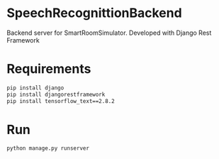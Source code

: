 # SpeechRecognittionBackend

Backend server for SmartRoomSimulator. Developed with Django Rest Framework

# Requirements

```bash
pip install django
pip install djangorestframework
pip install tensorflow_text==2.8.2
```
# Run
```bash
python manage.py runserver
```
